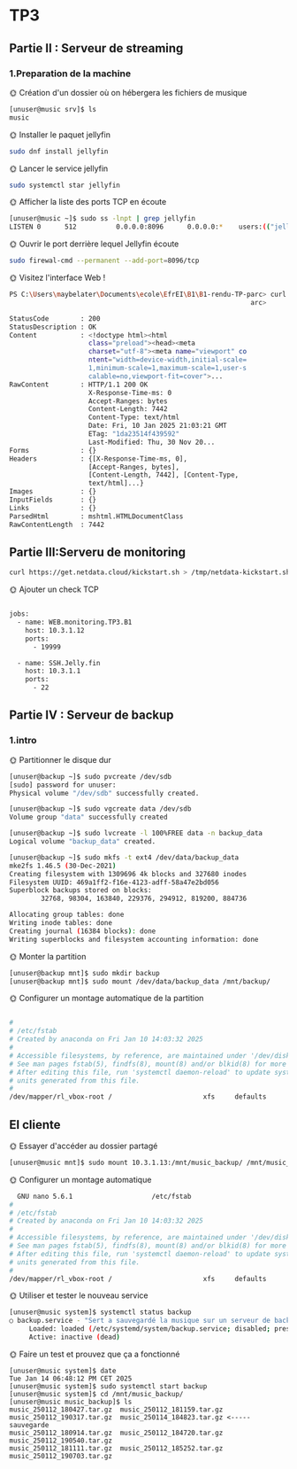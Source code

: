 # TP3 
## Partie II : Serveur de streaming
### 1.Preparation de la machine

🌞 Création d'un dossier où on hébergera les fichiers de musique

```bash
[unuser@music srv]$ ls
music
```

🌞 Installer le paquet jellyfin

```bash
sudo dnf install jellyfin
```

🌞 Lancer le service jellyfin

```bash
sudo systemctl star jellyfin
```

🌞 Afficher la liste des ports TCP en écoute

```bash
[unuser@music ~]$ sudo ss -lnpt | grep jellyfin
LISTEN 0      512          0.0.0.0:8096      0.0.0.0:*    users:(("jellyfin",pid=3997,fd=310))
```

🌞 Ouvrir le port derrière lequel Jellyfin écoute

```bash
sudo firewal-cmd --permanent --add-port=8096/tcp
```

🌞 Visitez l'interface Web !

```bash
PS C:\Users\maybelater\Documents\ecole\EfrEI\B1\B1-rendu-TP-parc> curl http://10.3.1.11:8096
                                                             arc>

StatusCode        : 200
StatusDescription : OK
Content           : <!doctype html><html
                    class="preload"><head><meta
                    charset="utf-8"><meta name="viewport" co 
                    ntent="width=device-width,initial-scale= 
                    1,minimum-scale=1,maximum-scale=1,user-s 
                    calable=no,viewport-fit=cover">...       
RawContent        : HTTP/1.1 200 OK
                    X-Response-Time-ms: 0
                    Accept-Ranges: bytes
                    Content-Length: 7442
                    Content-Type: text/html
                    Date: Fri, 10 Jan 2025 21:03:21 GMT      
                    ETag: "1da23514f439592"
                    Last-Modified: Thu, 30 Nov 20...
Forms             : {}
Headers           : {[X-Response-Time-ms, 0],
                    [Accept-Ranges, bytes],
                    [Content-Length, 7442], [Content-Type,   
                    text/html]...}
Images            : {}
InputFields       : {}
Links             : {}
ParsedHtml        : mshtml.HTMLDocumentClass
RawContentLength  : 7442

```

## Partie III:Serveru de monitoring

```bash
curl https://get.netdata.cloud/kickstart.sh > /tmp/netdata-kickstart.sh && sh /tmp/netdata-kickstart.sh --no-updates --stable-channel --disable-telemetry

```

🌞 Ajouter un check TCP

```bash

jobs:
  - name: WEB.monitoring.TP3.B1
    host: 10.3.1.12
    ports:
      - 19999

  - name: SSH.Jelly.fin
    host: 10.3.1.1
    ports:
      - 22
```

## Partie IV : Serveur de backup

### 1.intro

🌞 Partitionner le disque dur
```bash
[unuser@backup ~]$ sudo pvcreate /dev/sdb
[sudo] password for unuser:
Physical volume "/dev/sdb" successfully created.

[unuser@backup ~]$ sudo vgcreate data /dev/sdb
Volume group "data" successfully created

[unuser@backup ~]$ sudo lvcreate -l 100%FREE data -n backup_data
Logical volume "backup_data" created.

[unuser@backup ~]$ sudo mkfs -t ext4 /dev/data/backup_data
mke2fs 1.46.5 (30-Dec-2021)
Creating filesystem with 1309696 4k blocks and 327680 inodes
Filesystem UUID: 469a1ff2-f16e-4123-adff-58a47e2bd056
Superblock backups stored on blocks:
        32768, 98304, 163840, 229376, 294912, 819200, 884736

Allocating group tables: done
Writing inode tables: done
Creating journal (16384 blocks): done
Writing superblocks and filesystem accounting information: done
```

🌞 Monter la partition
```bash
[unuser@backup mnt]$ sudo mkdir backup
[unuser@backup mnt]$ sudo mount /dev/data/backup_data /mnt/backup/
```

🌞 Configurer un montage automatique de la partition

```bash

#
# /etc/fstab
# Created by anaconda on Fri Jan 10 14:03:32 2025
#
# Accessible filesystems, by reference, are maintained under '/dev/disk/'.
# See man pages fstab(5), findfs(8), mount(8) and/or blkid(8) for more info.#
# After editing this file, run 'systemctl daemon-reload' to update systemd
# units generated from this file.
#
/dev/mapper/rl_vbox-root /                       xfs     defaults        0 0UUID=edd507b4-c0c0-4aee-b99e-a56b0d3a6c0a /boot                   xfs     d>/dev/mapper/rl_vbox-swap none                    swap    defaults        0 0/dev/data/backup_data /mnt/backup                ext4    defaults        0 >
```


## El cliente

🌞 Essayer d'accéder au dossier partagé
```bash
[unuser@music mnt]$ sudo mount 10.3.1.13:/mnt/music_backup/ /mnt/music_backup/
```
🌞 Configurer un montage automatique
```bash
  GNU nano 5.6.1                    /etc/fstab
#
# /etc/fstab
# Created by anaconda on Fri Jan 10 14:03:32 2025
#
# Accessible filesystems, by reference, are maintained under '/dev/disk/'.
# See man pages fstab(5), findfs(8), mount(8) and/or blkid(8) for more info.#
# After editing this file, run 'systemctl daemon-reload' to update systemd
# units generated from this file.
#
/dev/mapper/rl_vbox-root /                       xfs     defaults        0 0UUID=edd507b4-c0c0-4aee-b99e-a56b0d3a6c0a /boot                   xfs     d>/dev/mapper/rl_vbox-swap none                    swap    defaults        0 010.3.1.13:/mnt/music_backup/ /mnt/music_backup   nfs     defaults        0 0
```

🌞 Utiliser et tester le nouveau service

```bash
[unuser@music system]$ systemctl status backup
○ backup.service - "Sert a sauvegardé la musique sur un serveur de backup"
     Loaded: loaded (/etc/systemd/system/backup.service; disabled; preset: >
     Active: inactive (dead)

```

🌞 Faire un test et prouvez que ça a fonctionné
```
[unuser@music system]$ date
Tue Jan 14 06:48:12 PM CET 2025
[unuser@music system]$ sudo systemctl start backup
[unuser@music system]$ cd /mnt/music_backup/
[unuser@music music_backup]$ ls
music_250112_180427.tar.gz  music_250112_181159.tar.gz  music_250112_190317.tar.gz  music_250114_184823.tar.gz <----- sauvegarde 
music_250112_180914.tar.gz  music_250112_184720.tar.gz  music_250112_190540.tar.gz
music_250112_181111.tar.gz  music_250112_185252.tar.gz  music_250112_190703.tar.gz
```
